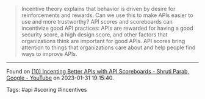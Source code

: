 > Incentive theory explains that behavior is driven by desire for reinforcements and rewards. Can we use this to make APIs easier to use and more trustworthy? API scores and scoreboards can incentivize good API practices: APIs are rewarded for having a good security score, a high design score, and other factors that organizations think are important for good APIs. API scores bring attention to things that organizations care about and help people find ways to improve APIs.

---

Found on [(10) Incenting Better APIs with API Scoreboards - Shruti Parab, Google - YouTube](https://www.youtube.com/watch?v=6Vt9HW2A7n8) on 2023-01-31 19:15:40.

Tags: #api #scoring #incentives 